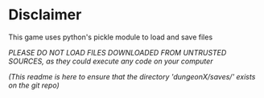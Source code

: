# Disclaimer

This game uses python's pickle module to load and save files

*PLEASE DO NOT LOAD FILES DOWNLOADED FROM UNTRUSTED SOURCES, as they could execute any code on your computer*




_(This readme is here to ensure that the directory 'dungeonX/saves/' exists on the git repo)_